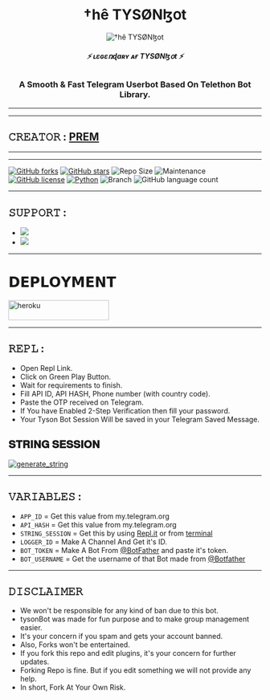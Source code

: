 
<h1 align="center">
<b> †hê  TYSØNɮօt </b>
</h1>
<p align="center">
  <img src="https://telegra.ph/file/ff472965e2064c949e343.jpg" alt=" †hê  TYSØNɮօt ">

<h6 align="center">
  <b>⚡ ʟɛɢɛռɖaʀʏ ᴀғ TYSØNɮօt ⚡</b>
</h6>

<h3 align="center">
  <b>A Smooth & Fast Telegram Userbot Based On Telethon Bot Library.</b>
</h3> </p>

-----


------

## 𝙲𝚁𝙴𝙰𝚃𝙾𝚁 : [PREM](https://t.me/TysonOwner)


---------------

------
[![GitHub forks](https://img.shields.io/github/forks/Tyson-14/TYSONPRO?&style=flat-square&logo=github)](https://github.com/Tyson-14/TYSONPRO/fork)
[![GitHub stars](https://img.shields.io/github/stars/Tyson-14/TYSONPRO?&style=flat-square&logo=github)](https://github.com/Tyson-14/TYSONPRO/stargazers)
![Repo Size](https://img.shields.io/github/repo-size/Tyson-14/TYSONPRO?&style=flat-square&logo=github)
![Maintenance](https://img.shields.io/badge/Maintained%3F-yes-green?&style=flat-square)
[![GitHub license](https://img.shields.io/github/license/Tyson-14/TYSONPRO?&style=flat-square&logo=github)](https://github.com/Tyson-14/TYSONPRO/blob/master/LICENSE)
[![Python](https://img.shields.io/badge/Python-v3.9-blue)](https://www.python.org/)
![Branch](https://img.shields.io/badge/Branch-Master-orange)
![GitHub language count](https://img.shields.io/github/languages/count/Tyson-14/TYSONPRO?color=Pink&label=Language&style=flat-square)

------

## 𝚂𝚄𝙿𝙿𝙾𝚁𝚃 :

- <a href="https://t.me/The_TysonBot"><img src="https://img.shields.io/badge/Join-SUPPORT%20GROUP-blue.svg?logo=Telegram"></a>
- <a href="https://t.me/The_TysonSupport"><img src="https://img.shields.io/badge/Join-SUPPORT%20CHANNEL-blue.svg?logo=Telegram"></a>

-------------------------------------------------

# 𝗗𝗘𝗣𝗟𝗢𝗬𝗠𝗘𝗡𝗧
<a href="https://heroku.com/deploy?template=https://github.com/Tyson-14/TysonBot" target="_blank"><img src="https://img.shields.io/badge/ＤΞＰＬ♢Ｙ%20༒TYSØN%20ẞø†-black?style=for-the-badge&logo=heroku" 
height="40px" width="200px" alt="heroku" /></a>

------------------------------------------------
## 𝚁𝙴𝙿𝙻 :

- Open Repl Link.
- Click on Green Play Button.
- Wait for requirements to finish.
- Fill API ID, API HASH, Phone number (with country code).
- Paste the OTP received on Telegram.
- If You have Enabled 2-Step Verification then fill your password.
- Your Tyson Bot Session Will be saved in your Telegram Saved Message.

## 𝐒𝐓𝐑𝐈𝐍𝐆 𝐒𝐄𝐒𝐒𝐈𝐎𝐍 
   <a href="https://replit.com/@Tyson-14/TysonSESSION?v=1" target="_blank"><img src="https://img.shields.io/badge/run-『TYSØN』%20session-black?style=for-the-badge&logo=repl.it" alt="generate_string" /></a>
    
-------------------------------------------------
## 𝚅𝙰𝚁𝙸𝙰𝙱𝙻𝙴𝚂 :

- `APP_ID`  =  Get this value from my.telegram.org
- `API_HASH`  =  Get this value from my.telegram.org
- `STRING_SESSION`  =  Get this by using [Repl.it](#Repl) or from [terminal](#Terminal)
- `LOGGER_ID`  =  Make A Channel And Get it's ID.
- `BOT_TOKEN`  =  Make A Bot From [@BotFather](https://t.me/botfather) and paste it's token.
- `BOT_USERNAME`  =  Get the username of that Bot made from [@Botfather](https://t.me/botfather)
------------
## 𝙳𝙸𝚂𝙲𝙻𝙰𝙸𝙼𝙴𝚁 


- We won't be responsible for any kind of ban due to this bot.
- tysonBot was made for fun purpose and to make group management easier.
- It's your concern if you spam and gets your account banned.
- Also, Forks won't be entertained.
- If you fork this repo and edit plugins, it's your concern for further updates.
- Forking Repo is fine. But if you edit something we will not provide any help.
- In short, Fork At Your Own Risk.
